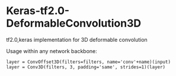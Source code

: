 # Keras-tf2.0-DeformableConvolution3D
tf2.0,keras implementation for 3D deformable convolution

Usage  within any network backbone: 

    layer = ConvOffset3D(filters=filters, name='conv'+name)(input)
    layer = Conv3D(filters, 3, padding='same', strides=1)(layer)
